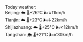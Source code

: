Today weather:  
Beijing: ☁️   🌡️+26°C 🌬️↘11km/h  
Tianjin: ☁️   🌡️+23°C 🌬️↓22km/h  
Shijiazhuang: ☁️   🌡️+25°C 🌬️↙12km/h  
Tangshan: 🌦   🌡️+21°C 🌬️↙30km/h  
